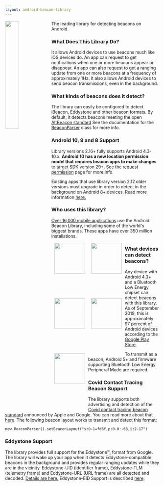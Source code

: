```yaml
---
layout: android-beacon-library
---
```


<style>
.app-icon { width: 100px; height:100px }
.app-block {
  width: 120px;
  height: 180px;
  display: block;
  float: left;
  text-align: center;
  }
h2 {
  clear: both;
}
</style>

<img src="images/beacon.png" style="display:block; float:left; width:30%"/>

The leading library for detecting beacons on Android.

### What Does This Library Do?

It allows Android devices to use beacons much like iOS devices do.  An app can request to get notifications when one or more beacons appear or disappear. An app can also request to get a ranging update from one or more beacons at a frequency of approximately 1Hz.  It also allows Android devices to send beacon transmissions, even in the background.

### What kinds of beacons does it detect?

The library can easily be configured to detect iBeacon, Eddystone and other beacon formats.  By default, it detects beacons meeting the open [AltBeacon standard](http://altbeacon.org) See the documentation for the
[BeaconParser](http://altbeacon.github.io/android-beacon-library/javadoc/org/altbeacon/beacon/BeaconParser.html) class for more info.

### Android 10, 9 and 8 Support

Library versions 2.16+ fully supports Android 4.3-10.x.  **Android 10 has a new location permission
model that requires beacon apps to make changes** to target SDK version 29+.  See the [request permission](/android-beacon-library/requesting_permission.html) page for more info.

Existing apps that use library version 2.12 older versions must upgrade in order to detect in the background on Android 8+ devices.  Read more information [here.](http://www.davidgyoungtech.com/2017/08/07/beacon-detection-with-android-8)

### Who uses this library?

[Over 16,000 mobile applications](/android-beacon-library/apps.html) use the Android Beacon Library, including some of the world's biggest brands.  These apps have over 350 million installations.


<div class="app-block">
<a href='https://play.google.com/store/apps/details?id=com.MundoMo.happyshopmate'>
  <img src='./images/apps/cocacola.png' class="app-icon"/>
</a>
</div>

<div class="app-block">
<a href='https://play.google.com/store/apps/details?id=jp.co.mcdonalds.android'>
  <img src='./images/apps/mcdonalds.png' class="app-icon"/>
</a>
</div>


<div class="app-block">
<a href='https://play.google.com/store/apps/details?id=com.disney.wdw.android'>
  <img src='./images/apps/disney.png' class="app-icon"/>
</a>
</div>

<div class="app-block">
<a href='https://play.google.com/store/apps/details?id=com.ellecta.kfc'>
  <img src='./images/apps/kfc.png' class="app-icon"/>
</a>
</div>

<div class="app-block">
<a href='https://play.google.com/store/apps/details?id=com.airfrance.android.dinamoprd'>
  <img src='./images/apps/airfrance.png' class="app-icon"/>
</a>
</div>

### What devices can detect beacons?

Any device with Android 4.3+ and a Bluetooth Low Energy chipset can detect beacons with this library.  As of September 2019, this is approximately 97 percent of Android devices according to the [Google Play Store](https://developer.android.com/about/dashboards/index.html).

To transmit as a beacon, Android 5+ and firmware supporting Bluetooth Low Energy Peripheral Mode are required.

### Covid Contact Tracing Beacon Support

The library supports both advertising and detection of the [Covid contact tracing beacon standard](https://covid19-static.cdn-apple.com/applications/covid19/current/static/contact-tracing/pdf/ContactTracing-BluetoothSpecificationv1.1.pdf) announced by Apple and Google.  You can read more about that [here](http://www.davidgyoungtech.com/2020/04/11/saving-the-world-with-bluetooth). The following beacon layout works to transmit and detect this format:

`new BeaconParser().setBeaconLayout("s:0-1=fd6f,p:0-0:-63,i:2-17")`

### Eddystone Support

The library provides full support for the Eddystone&trade;, format from Google.
The library will wake up your app when it detects Eddystone-compatible beacons in the background and provides regular
ranging updates while they are in the vicinity.  Eddystone-UID (identifier frame), Eddystone-TLM (telemetry frame) and
Eddystone-URL (URL frame) are all detected and decoded.  [Details are here.](eddystone-support.html)  Eddystone-EID Support is described [here](./eddystone-eid.html).

